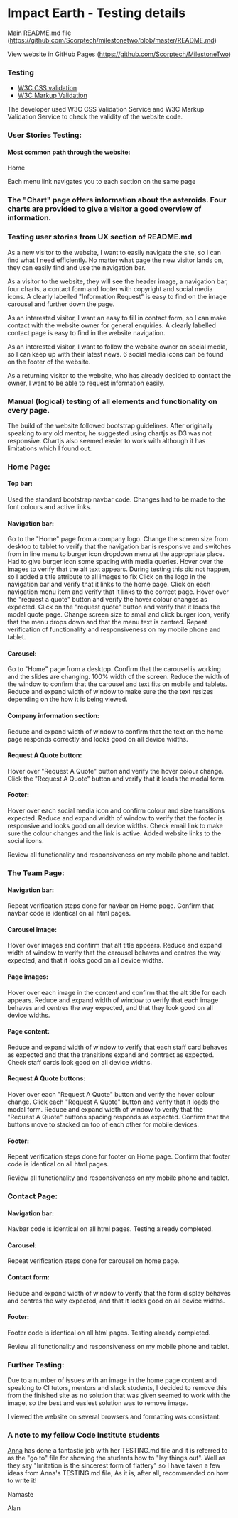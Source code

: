 # Impact Earth - Testing details

Main README.md file (https://github.com/Scorptech/milestonetwo/blob/master/README.md)

View website in GitHub Pages (https://github.com/Scorptech/MilestoneTwo)

### Testing

* [W3C CSS validation](https://validator.w3.org/)
* [W3C Markup Validation](https://jigsaw.w3.org/css-validator/)

The developer used W3C CSS Validation Service and W3C Markup Validation Service to check the validity of the website code.

### User Stories Testing:

#### Most common path through the website:

Home 

Each menu link navigates you to each section on the same page 

### The "Chart" page offers information about the asteroids. Four charts are provided to give a visitor a good overview of information.

### Testing user stories from UX section of README.md

As a new visitor to the website, I want to easily navigate the site, so I can find what I need efficiently.
No matter what page the new visitor lands on, they can easily find and use the navigation bar.
    
As a visitor to the website, they will see the header image, a navigation bar, four charts, a contact form and footer with copyright and social media icons.
A clearly labelled "Information Request" is easy to find on the image carousel and further down the page.
  
As an interested visitor, I want an easy to fill in contact form, so I can make contact with the website owner for general
enquiries. A clearly labelled contact page is easy to find in the website navigation.

As an interested visitor, I want to follow the website owner on social media, so I can keep up with their latest news.
6 social media icons can be found on the footer of the website.

As a returning visitor to the website, who has already decided to contact the owner, I want to be able to request information easily.

### Manual (logical) testing of all elements and functionality on every page.

The build of the website followed bootstrap guidelines. After originally speaking to my old mentor, he suggested using chartjs as D3
was not responsive.  Chartjs also seemed easier to work with although it has limitations which I found out.  

### Home Page:

#### Top bar:
Used the standard bootstrap navbar code.  Changes had to be made to the font colours and active links.  
    
####  Navigation bar:
Go to the "Home" page from a company logo.
Change the screen size from desktop to tablet to verify that the navigation bar is responsive and switches from in line menu to burger icon dropdown menu at the appropriate place.  Had to give burger icon some spacing with media queries. 
Hover over the images to verify that the alt text appears. During testing this did not happen, so I added a title attribute to all images  to fix
Click on the logo in the navigation bar and verify that it links to the home page.
Click on each navigation menu item and verify that it links to the correct page.
Hover over the "request a quote" button and verify the hover colour changes as expected.
Click on the "request quote" button and verify that it loads the modal quote page.
Change screen size to small and click burger icon, verify that the menu drops down and that the menu text is centred.
Repeat verification of functionality and responsiveness on my mobile phone and tablet.

####  Carousel:
Go to "Home" page from a desktop.
Confirm that the carousel is working and the slides are changing. 100% width of the screen.
Reduce the width of the window to confirm that the carousel and text fits on mobile and tablets.
Reduce and expand width of window to make sure the the text resizes depending on the how it is being viewed.

####  Company information section:
Reduce and expand width of window to confirm that the text on the home page responds correctly and looks good on all device widths.

####  Request A Quote button:
Hover over "Request A Quote" button and verify the hover colour change. Click the "Request A Quote" button and verify that it loads the modal form.

####  Footer:
Hover over each social media icon and confirm colour and size transitions expected.
Reduce and expand width of window to verify that the footer is responsive and looks good on all device widths.
Check email link to make sure the colour changes and the link is active.
Added website links to the social icons.  

Review all functionality and responsiveness on my mobile phone and tablet.

### The Team Page:

####  Navigation bar:
Repeat verification steps done for navbar on Home page.
Confirm that navbar code is identical on all html pages.

####  Carousel image:
Hover over images and confirm that alt title appears.
Reduce and expand width of window to verify that the carousel behaves and centres 
the way expected, and that it looks good on all device widths.

####  Page images:
Hover over each image in the content and confirm that the alt title for each appears.
Reduce and expand width of window to verify that each image behaves and centres the 
way expected, and that they look good on all device widths.

####  Page content:
Reduce and expand width of window to verify that each staff card behaves as expected and that the transitions expand and contract as
expected. Check staff cards look good on all device widths.

####  Request A Quote buttons:
Hover over each "Request A Quote" button and verify the hover colour change.
Click each "Request A Quote" button and verify that it loads the modal form.
Reduce and expand width of window to verify that the "Request A Quote" buttons spacing responds as expected.
Confirm that the buttons move to stacked on top of each other for mobile devices.

####  Footer:
Repeat verification steps done for footer on Home page.
Confirm that footer code is identical on all html pages.

Review all functionality and responsiveness on my mobile phone and tablet.

### Contact Page:

####  Navigation bar:
Navbar code is identical on all html pages. Testing already completed.

####  Carousel:
Repeat verification steps done for carousel on home page.

####  Contact form:
Reduce and expand width of window to verify that the form display 
behaves and centres the way expected, and that it looks good on 
all device widths.

####  Footer:
Footer code is identical on all html pages. Testing already completed.

Review all functionality and responsiveness on my mobile phone and tablet.

### Further Testing:

Due to a number of issues with an image in the home page content and speaking to CI tutors, mentors and slack students, I decided
to remove this from the finished site as no solution that was given seemed to work with the image, so the best and easiest solution was
to remove image. 
 
I viewed the website on several browsers and formatting was consistant.

### A note to my fellow Code Institute students

[Anna](https://github.com/AJGreaves) has done a fantastic job with her TESTING.md file and it is referred to as the "go to" file for showing the students how to "lay things out". Well as they say "Imitation is the sincerest form of flattery" so I have taken a few ideas from Anna's TESTING.md file, As it is, after all, recommended on how to write it!  

Namaste

Alan